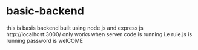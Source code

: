 # basic-backend
this is basis backend built using node js and express js
http://localhost:3000/
only works when server code is running i.e rule.js is running
password is welCOME
